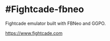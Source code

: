 #Fightcade-fbneo
================

Fightcade emulator built with FBNeo and GGPO.

https://www.fightcade.com
